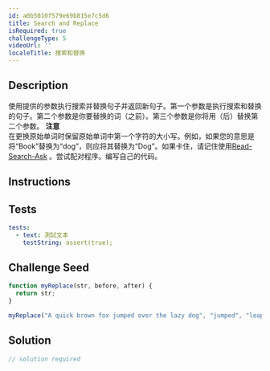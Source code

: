 ```yaml
---
id: a0b5010f579e69b815e7c5d6
title: Search and Replace
isRequired: true
challengeType: 5
videoUrl: ''
localeTitle: 搜索和替换
---
```


## Description
<section id="description">使用提供的参数执行搜索并替换句子并返回新句子。第一个参数是执行搜索和替换的句子。第二个参数是你要替换的词（之前）。第三个参数是你将用（后）替换第二个参数。 <strong>注意</strong> <br>在更换原始单词时保留原始单词中第一个字符的大小写。例如，如果您的意思是将“Book”替换为“dog”，则应将其替换为“Dog”。如果卡住，请记住使用<a href="http://forum.freecodecamp.org/t/how-to-get-help-when-you-are-stuck/19514" target="_blank">Read-Search-Ask</a> 。尝试配对程序。编写自己的代码。 </section>

## Instructions
<section id="instructions">
</section>

## Tests
<section id='tests'>

```yml
tests:
  - text: 測試文本
    testString: assert(true);

```

</section>

## Challenge Seed
<section id='challengeSeed'>

<div id='js-seed'>

```js
function myReplace(str, before, after) {
  return str;
}

myReplace("A quick brown fox jumped over the lazy dog", "jumped", "leaped");

```

</div>



</section>

## Solution
<section id='solution'>

```js
// solution required
```
</section>
